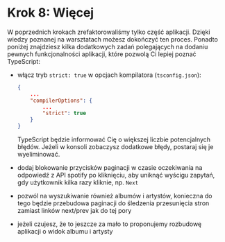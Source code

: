 # Krok 8: Więcej

W poprzednich krokach zrefaktorowaliśmy tylko część aplikacji. Dzięki wiedzy poznanej na warsztatach możesz dokończyć ten proces. Ponadto poniżej znajdziesz kilka dodatkowych zadań polegających na dodaniu pewnych funkcjonalności aplikacji, które pozwolą Ci lepiej poznać TypeScript:

- włącz tryb `strict: true` w opcjach kompilatora (`tsconfig.json`):
    
    ```json
    {
        ...
        "compilerOptions": {
            ...
            "strict": true
        }
    }
    ```
    
    TypeScript będzie informować Cię o większej liczbie potencjalnych błędów. Jeżeli w konsoli zobaczysz dodatkowe błędy, postaraj się je wyeliminować.

- dodaj blokowanie przycisków paginacji w czasie oczekiwania na odpowiedź z API spotify po kliknięciu, aby uniknąć wyścigu zapytań, gdy użytkownik kilka razy kliknie, np. `Next`

- pozwól na wyszukiwanie również albumów i artystów, konieczna do tego będzie przebudowa paginacji do śledzenia przesunięcia stron zamiast linków next/prev jak do tej pory

- jeżeli czujesz, że to jeszcze za mało to proponujemy rozbudowę aplikacji o widok albumu i artysty
